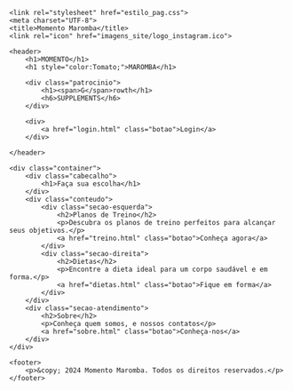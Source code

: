 <!DOCTYPE html>
<html lang="br">

<head>

    <link rel="stylesheet" href="estilo_pag.css">
    <meta charset="UTF-8">
    <title>Momento Maromba</title>
    <link rel="icon" href="imagens_site/logo_instagram.ico">

    <header>
        <h1>MOMENTO</h1>
        <h1 style="color:Tomato;">MAROMBA</h1>

        <div class="patrocinio">
            <h1><span>G</span>rowth</h1>
            <h6>SUPPLEMENTS</h6>
        </div>

        <div>
            <a href="login.html" class="botao">Login</a>
        </div>

    </header>
</head>

<body>

    <div class="container">
        <div class="cabecalho">
            <h1>Faça sua escolha</h1>
        </div>
        <div class="conteudo">
            <div class="secao-esquerda">
                <h2>Planos de Treino</h2>
                <p>Descubra os planos de treino perfeitos para alcançar seus objetivos.</p>
                <a href="treino.html" class="botao">Conheça agora</a>
            </div>
            <div class="secao-direita">
                <h2>Dietas</h2>
                <p>Encontre a dieta ideal para um corpo saudável e em forma.</p>
                <a href="dietas.html" class="botao">Fique em forma</a>
            </div>
        </div>
        <div class="secao-atendimento">
            <h2>Sobre</h2>
            <p>Conheça quem somos, e nossos contatos</p>
            <a href="sobre.html" class="botao">Conheça-nos</a>
        </div>
    </div>

    <footer>
        <p>&copy; 2024 Momento Maromba. Todos os direitos reservados.</p>
    </footer>

</body>

</html>
